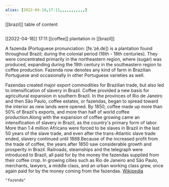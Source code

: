 ```yaml
---
alias: [2022-04-18,17:11,,,,,,,,,,,]
---
```

[[brazil]]
table of content
```toc
```

[[2022-04-18]] 17:11
[[coffee]] plantation in [[brazil]]

A fazenda (Portuguese pronunciation: [fɐ.ˈzẽ.dɐ]) is a plantation found throughout Brazil; during the colonial period (16th - 18th centuries). They were concentrated primarily in the northeastern region, where (sugar)  was produced, expanding during the 19th century in the southeastern region to coffee production. Fazenda now denotes any kind of farm in Brazilian Portuguese and occasionally in other Portuguese varieties as well.

Fazendas created major export commodities for Brazilian trade, but also led to intensification of slavery in Brazil. Coffee provided a new basis for agricultural expansion in southern Brazil. In the provinces of Rio de Janeiro and then São Paulo, coffee estates, or fazendas, began to spread toward the interior as new lands were opened. By 1850, coffee made up more than 50% of Brazil's exports, and more than half of world coffee production.Along with the expansion of coffee growing came an intensification of slavery in Brazil, as the country's primary form of labor. More than 1.4 million Africans were forced to be slaves in Brazil in the last 50 years of the slave trade, and even after the trans-Atlantic slave trade ended, slavery continued until 1888.Because of the increased profit from the trade of coffee, the years after 1850 saw considerable growth and prosperity in Brazil.  Railroads, steamships and the telegraph were introduced to Brazil, all paid for by the money the fazendas supplied from their coffee crop. In growing cities such as Rio de Janeiro and São Paulo, merchants, lawyers, a middle class, and an urban working class grew, once again paid for by the money coming from the fazendas.
[Wikipedia](https://en.wikipedia.org/wiki/Fazenda)
```query
"fazenda"
```